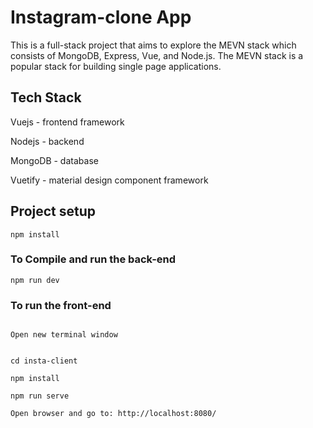 # Instagram-clone App

This is a full-stack project that aims to explore the MEVN stack which consists of MongoDB, Express, Vue, and Node.js. The MEVN stack is a popular stack for building single page applications.


## Tech Stack

Vuejs - frontend framework

Nodejs - backend

MongoDB - database

Vuetify - material design component framework


## Project setup 
```
npm install
```

### To Compile and run the back-end 
```
npm run dev
```

### To run the front-end


```

Open new terminal window


cd insta-client 

npm install

npm run serve

Open browser and go to: http://localhost:8080/


```


